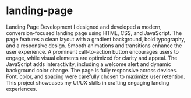 # landing-page
Landing Page Development I designed and developed a modern, conversion-focused landing page using HTML, CSS, and JavaScript. The page features a clean layout with a gradient background, bold typography, and a responsive design. Smooth animations and transitions enhance the user experience. A prominent call-to-action button encourages users to engage, while visual elements are optimized for clarity and appeal. The JavaScript adds interactivity, including a welcome alert and dynamic background color change. The page is fully responsive across devices. Font, color, and spacing were carefully chosen to maximize user retention. This project showcases my UI/UX skills in crafting engaging landing experiences.
